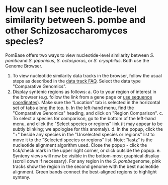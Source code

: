 # How can I see nucleotide-level similarity between S. pombe and other Schizosaccharomyces species?
<!-- pombase_categories: Orthology,Querying/Searching,Tools and Resources -->

PomBase offers two ways to view nucleotide-level similarity between *S.
pombe*and *S. japonicus*, *S. octosporus*, or *S. cryophilus*. Both use
the Genome Browser.

1.  To view nucleotide similarity data tracks in the browser, follow the
    usual steps as described in the [data track
    FAQ](/faqs/how-can-i-show-or-hide-tracks-genome-browser). Select the
    data type "Comparative Genomics".
2.  Display syntenic regions as follows:
    a.  Go to your region of interest in the browser (e.g. follow the
        link from a gene page or [use sequence
        coordinates](/faqs/how-can-i-display-sequence-region-using-sequence-coordinates-genome-browser)).
        Make sure the "Location" tab is selected in the horizontal set
        of tabs along the top.
    b.  In the left-hand menu, find the "Comparative Genomics" heading,
        and click on "Region Comparison".
    c.  To select a species for comparison, go to the bottom of the
        left-hand menu, and click the "Select species or regions" link
        (it may appear to be subtly blinking; we apologise for this
        anomaly).
    d.  In the popup, click the "+" beside any species in the
        "Unselected species or regions" list to move it to the "Selected
        species or regions" list. Note: "lastz" is the nucleotide
        alignment algorithm used. Close the popup - click the tick/check
        mark in the upper right corner, or click outside the popup.
    e.  Synteny views will now be visible in the bottom-most graphical
        display (scroll down if necessary). For any region in the *S.
        pombe*genome, pink tracks show the region in the second genome
        with the best nucleotide alignment. Green bands connect the
        best-aligned regions to highlight synteny.


